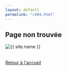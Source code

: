 ```yaml
---
layout: default
permalink: "/404.html"
---
```


<section class="lost-container">
  <h1>Page non trouvée</h1>
  <div class="link">
    <img class="selfie" alt="{{ site.name }}" src="{{ site.url }}/assets/images/error.gif" />
  </div>
  <br />
  <br />
  <a href="/">Retour à l'accueil</a>
</section>